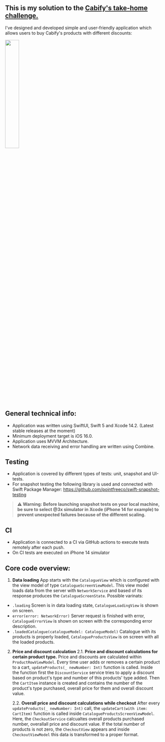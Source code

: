 This is my solution to the [Cabify's take-home challenge.](https://github.com/cabify/MobileChallenge)
---------------------------------------------------------------------------------------------------------

I've designed and developed simple and user-friendly application which allows users to buy Cabify's products with different discounts:

<img src="https://drive.google.com/uc?export=view&id=152ePGgDJWtO_uYd6epF0URX_Ci7lziHg"  width=30% height=30%>

General technical info:
---------------

- Application was written using SwiftUI, Swift 5 and Xcode 14.2. (Latest stable releases at the moment)
- Minimum deployment target is iOS 16.0.
- Application uses MVVM Architecture.
- Network data receiving and error handling are written using Combine.

Testing
---------------
- Application is covered by different types of tests: unit, snapshot and UI-tests.
- For snapshot testing the following library is used and connected with Swift Package Manager:
https://github.com/pointfreeco/swift-snapshot-testing

>**⚠️ Warning: Before launching  snapshot tests on your local machine, be sure to select @3x simulator in Xcode (iPhone 14 for example) to prevent unexpected failures because of the different scaling.**

CI
---------------
- Application is connected to a CI via GitHub actions to execute tests remotely after each push.
- On CI tests are executed on iPhone 14 simulator

Core code overview:
---------------

1. **Data loading**
App starts with the ```CatalogueView``` which is configured with the view model of type ```CatalogueScreenViewModel```. This view model loads data from the server with ```NetworkService``` and based of its response produces the ```CatalogueScreenState```. Possible varinats:

- ```.loading``` Screen is in data loading state, ```CatalogueLoadingView``` is shown on screen.
- ```error(error: NetworkError)```  Server request is finished with error, ```CatalogueErrorView``` is shown on screen with the corresponding error description.
- ```.loadedCatalogue(catalogueModel: CatalogueModel)``` Catalogue with its products is properly loaded, ```CatalogueProductsView``` is on screen with all the loaded products.

2. **Price and discount calculation**
    2.1. **Price and discount calculations for certain product type.**
    Price and discounts are calculated within ```ProductRowViewModel```. Every time user adds or removes a certain product to a cart, ```updateProducts(_ newNumber: Int)``` function is called. Inside the function first the ```DiscountService``` service tries to apply a discount based on product's type and number of this products' type added. Then the ```CartItem``` instance is created and contains the number of the product's type purchased, overall price for them and overall discount value.

    2.2. **Overall price and discount calculations while checkout**
    After every ```updateProducts(_ newNumber: Int)``` call, the ```updateCart(with item: CartItem)``` function is called inside ```CatalogueProductsScreenViewModel```. Here, the ```CheckoutService``` calcualtes overall products purchased number, overallall price and discount value. If the total number of products is not zero, the ```CheckoutView``` appears and inside ```CheckoutViewModel``` this data is transformed to a proper format.
